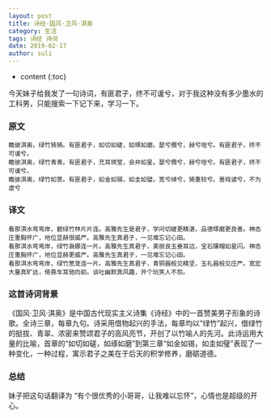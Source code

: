 ```yaml
---
layout: post
title: 诗经-国风·卫风·淇奥
category: 生活
tags: 诗经 诗词
date: 2019-02-17
author: suli
---
```


* content
{:toc}

今天妹子给我发了一句诗词，有匪君子，终不可谖兮，对于我这种没有多少墨水的工科男，只能搜索一下记下来，学习一下。

### 原文

```
瞻彼淇奥，绿竹猗猗。有匪君子，如切如磋，如琢如磨。瑟兮僩兮，赫兮咺兮。有匪君子，终不可谖兮。
瞻彼淇奥，绿竹青青。有匪君子，充耳琇莹，会弁如星。瑟兮僩兮，赫兮咺兮。有匪君子，终不可谖兮。
瞻彼淇奥，绿竹如箦。有匪君子，如金如锡，如圭如璧。宽兮绰兮，猗重较兮。善戏谑兮，不为虐兮
```
### 译文


```
看那淇水弯弯岸，碧绿竹林片片连。高雅先生是君子，学问切磋更精湛，品德琢磨更良善。神态庄重胸怀广，地位显赫很威严。高雅先生真君子，一见难忘记心田。
看那淇水弯弯岸，绿竹袅娜连一片。高雅先生真君子，美丽良玉垂耳边，宝石镶帽如星闪。神态庄重胸怀广，地位显赫更威严。高雅先生真君子，一见难忘记心田。
看那淇水弯弯岸，绿竹葱茏连一片。高雅先生真君子，青铜器般见精坚，玉礼器般见庄严。宽宏大量真旷达，倚靠车耳驰向前。谈吐幽默真风趣，开个玩笑人不怨。
```
### 这首诗词背景

《国风·卫风·淇奥》是中国古代现实主义诗集《诗经》中的一首赞美男子形象的诗歌。全诗三章，每章九句。诗采用借物起兴的手法，每章均以“绿竹”起兴，借绿竹的挺拔、青翠、浓密来赞颂君子的高风亮节，开创了以竹喻人的先河。此诗运用大量的比喻，首章的“如切如磋，如琢如磨”到第三章“如金如锡，如圭如璧”表现了一种变化，一种过程，寓示君子之美在于后天的积学修养，磨砺道德。

### 总结

妹子把这句话翻译为 “有个很优秀的小哥哥，让我难以忘怀”，心情也是超级的开心。



